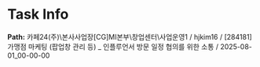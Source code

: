 # Task Info

**Path:** 카페24(주)\본사사업장\[CG]MI본부\창업센터\사업운영1 / hjkim16 / [284181] 가맹점 마케팅 (팝업창 관리 등) _ 인플루언서 방문 일정 협의를 위한 소통 / 2025-08-01_00-00-00

